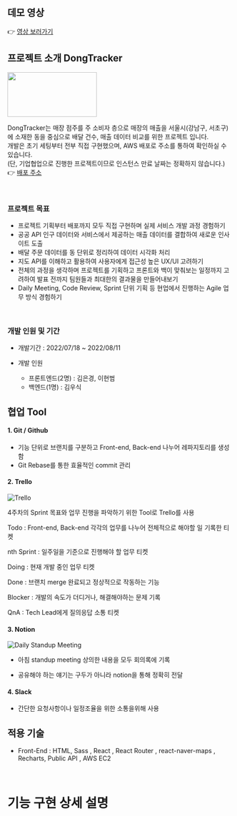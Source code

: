 ## 데모 영상

👉 [영상 보러가기](https://youtu.be/VTUndrwlGDY)


## 프로젝트 소개 DongTracker

<img src= "https://user-images.githubusercontent.com/50426259/187815562-0961ccb5-db34-40b7-8c7e-51313d8ab93b.png" width="200" height="100"/>
<br/>

DongTracker는 매장 점주를 주 소비자 층으로 매장의 매출을 서울시(강남구, 서초구)에 소재한 동을 중심으로 배달 건수, 매출 데이터 비교를 위한 프로젝트 입니다.
  <br/>
개발은 초기 세팅부터 전부 직접 구현했으며, AWS 배포로 주소를 통하여 확인하실 수 있습니다. 
<br/>
(단, 기업협업으로 진행한 프로젝트이므로 인스턴스 만료 날짜는 정확하지 않습니다.)
  <br/>
👉 [배포 주소](http://43.200.4.19:443/regions)

<br/>

### 프로젝트 목표

- 프로젝트 기획부터 배포까지 모두 직접 구현하며 실제 서비스 개발 과정 경험하기
  <br/>
- 공공 API 인구 데이터와 서비스에서 제공하는 매출 데이터를 결합하여 새로운 인사이트 도출
  <br/>
- 배달 주문 데이터를 동 단위로 정리하여 데이터 시각화 처리
  <br/>
- 지도 API를 이해하고 활용하여 사용자에게 접근성 높은 UX/UI 고려하기
  <br/>
- 전체의 과정을 생각하며 프로젝트를 기획하고 프론트와 백이 맞춰보는 일정까지 고려하여 발표 전까지 팀원들과 최대한의 결과물을 만들어내보기
  <br/>
- Daily Meeting, Code Review, Sprint 단위 기획 등 현업에서 진행하는 Agile 업무 방식 경험하기 

<br/>

### 개발 인원 및 기간

- 개발기간 : 2022/07/18 ~ 2022/08/11
  <br/>
- 개발 인원

  - 프론트엔드(2명) : 김은경, 이현범
  - 백엔드(1명) : 김우식
    <br/>

## 협업 Tool

#### 1. Git / Github

- 기능 단위로 브랜치를 구분하고 Front-end, Back-end 나누어 레파지토리를 생성함
- Git Rebase를 통한 효율적인 commit 관리

#### 2. Trello

![Trello](https://user-images.githubusercontent.com/50426259/187819953-738ce774-ef39-49b9-949e-76f65e67f336.png)

4주차의 Sprint 목표와 업무 진행을 파악하기 위한 Tool로 Trello를 사용

Todo : Front-end, Back-end 각각의 업무를 나누어 전체적으로 해야할 일 기록한 티켓

nth Sprint :  일주일을 기준으로 진행해야 할 업무 티켓

Doing : 현재 개발 중인 업무 티켓

Done : 브랜치 merge 완료되고 정상적으로 작동하는 기능

Blocker : 개발의 속도가 더디거나, 해결해야하는 문제 기록

QnA : Tech Lead에게 질의응답 소통 티켓

#### 3. Notion

![Daily Standup Meeting](https://user-images.githubusercontent.com/50426259/187820728-a900fdb3-1d83-438c-80c9-8876c0182bbf.png)


- 아침 standup meeting 상의한 내용을 모두 회의록에 기록

- 공유해야 하는 얘기는 구두가 아니라 notion을 통해 정확히 전달

#### 4. Slack

- 간단한 요청사항이나 일정조율을 위한 소통을위해 사용

## 적용 기술

- Front-End : HTML, Sass , React , React Router , react-naver-maps ,  Recharts, Public API , AWS EC2

<br />

# 기능 구현 상세 설명

